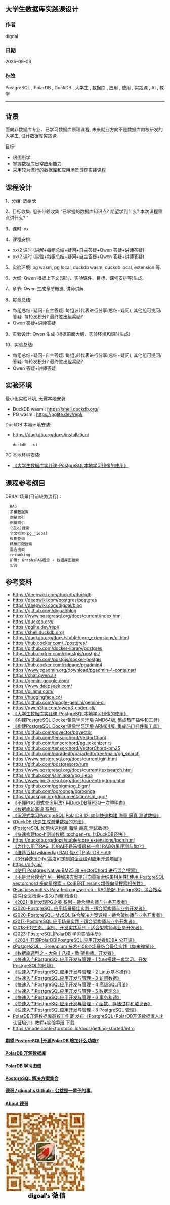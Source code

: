 ## 大学生数据库实践课设计   
                                                                              
### 作者                                                  
digoal                                                  
                                                         
### 日期                                                       
2025-09-03                                                  
                                                      
### 标签                                                    
PostgreSQL , PolarDB , DuckDB , 大学生 , 数据库 , 应用 , 使用 , 实践课 , AI , 教学    
                                                                             
----                                                      
                                                                    
## 背景    
面向非数据库专业、已学习数据库原理课程, 未来就业方向不是数据库内核研发的大学生, 设计数据库实践课.  
  
目标:  
- 巩固所学  
- 掌握数据库日常应用能力  
- 采用较为流行的数据库和应用场景贯穿实践课程  
  
## 课程设计  
  
1、分组: 选组长  
  
2、目标收集: 组长带领收集 “已掌握的数据库知识点? 期望学到什么? 本次课程重点讲什么? ”  
  
3、课时: xx  
  
4、课程安排:   
- xx/2 课时 (讲解+每组总结+疑问+自主答疑+Qwen 答疑+讲师答疑)   
- xx/2 课时 (实验+每组总结+疑问+自主答疑+Qwen 答疑+讲师答疑)   
  
5、实验环境: pg wasm, pg local, duckdb wasm, duckdb local, extension 等.   
  
6、大纲: Qwen 根据上下文(课时、实验课件、目标、课程安排等)生成.   
  
7、章节: Qwen 生成章节概览, 讲师讲解.   
  
8、每章总结:   
- 每组总结+疑问+自主答疑: 每组派1代表进行分享(总结+疑问), 其他组可提问/答疑. 每轮发积分? 最终胜出组奖励?   
- Qwen 答疑+讲师答疑   
  
9、实验设计: Qwen 生成 (根据前面大纲、实验环境和课时生成)   
  
10、实验总结:   
- 每组总结+疑问+自主答疑: 每组派1代表进行分享(总结+疑问), 其他组可提问/答疑. 每轮发积分? 最终胜出组奖励?   
- Qwen 答疑+讲师答疑   
  
  
## 实验环境  
最小化实验环境, 无需本地安装  
- DuckDB wasm : https://shell.duckdb.org/  
- PG wasm : https://pglite.dev/repl/  
  
DuckDB 本地环境安装:  
- https://duckdb.org/docs/installation/  
  ```  
  duckdb --ui   
  ```  
  
PG 本地环境安装:  
- [《大学生数据库实践课-PostgreSQL本地学习镜像的使用》](../202509/20250903_08.md)      
  
## 课程参考纲目  
DB4AI 场景(目前较为流行) :   
```  
  RAG  
  多模数据库  
  向量索引  
  倒排索引  
  (语义)搜索  
  全文检索(pg_jieba)  
  模糊查询  
  精确匹配搜索  
  混合搜索  
  reranking  
  扩展: GraphsRAG概念 + 数据库图搜索  
  实验  
```  
    
## 参考资料  
- https://deepwiki.com/duckdb/duckdb  
- https://deepwiki.com/postgres/postgres  
- https://deepwiki.com/digoal/blog  
- https://github.com/digoal/blog  
- https://www.postgresql.org/docs/current/index.html  
- https://duckdb.org/  
- https://pglite.dev/repl/  
- https://shell.duckdb.org/  
- https://duckdb.org/docs/stable/core_extensions/ui.html  
- https://hub.docker.com/_/postgres/  
- https://github.com/docker-library/postgres  
- https://hub.docker.com/r/postgis/postgis/  
- https://github.com/postgis/docker-postgis  
- https://hub.docker.com/r/dpage/pgadmin4  
- https://www.pgadmin.org/download/pgadmin-4-container/  
- https://chat.qwen.ai/  
- https://gemini.google.com/  
- https://www.deepseek.com/  
- https://ollama.com/   
- https://huggingface.co/  
- https://github.com/google-gemini/gemini-cli  
- https://qwen3lm.com/qwen3-coder-cli/  
- [《大学生数据库实践课-PostgreSQL本地学习镜像的使用》](../202509/20250903_08.md)      
- [《构建PostgreSQL Docker镜像学习环境 AMD64版, 集成热门插件和工具》](../202307/20230710_03.md)      
- [《构建PostgreSQL Docker镜像学习环境 ARM64版, 集成热门插件和工具》](../202308/20230814_02.md)       
- https://github.com/pgvector/pgvector  
- https://github.com/tensorchord/VectorChord  
- https://github.com/tensorchord/pg_tokenizer.rs  
- https://github.com/tensorchord/VectorChord-bm25  
- https://github.com/paradedb/paradedb/tree/main/pg_search  
- https://www.postgresql.org/docs/current/gin.html  
- https://github.com/postgrespro/rum  
- https://www.postgresql.org/docs/current/textsearch.html  
- https://github.com/jaiminpan/pg_jieba  
- https://www.postgresql.org/docs/current/pgtrgm.html  
- https://github.com/pgbigm/pg_bigm/  
- https://github.com/pgroonga/pgroonga  
- https://duckpgq.org/documentation/sql_pgq/  
- [《不懂PGQ图式查询用法? 用DuckDB将PGQ一次整明白》](../202507/20250727_01.md)    
- [《数据库筑基课 系列》](../202409/20240914_01.md)       
- [《沉浸式学习PostgreSQL|PolarDB 12: 如何快速构建 海量 逼真 测试数据》](../202309/20230906_02.md)    
- [《DuckDB 快速生成海量数据的方法》](../202208/20220829_04.md)    
- [《PostgreSQL 如何快速构建 海量 逼真 测试数据》](../201711/20171121_01.md)    
- [《快速构建tpc-h测试数据: tpchgen-rs, 比DuckDB还快!》](../202506/20250617_02.md)    
- https://duckdb.org/docs/stable/core_extensions/tpch.html  
- [《为什么用了RAG, 我的AI还是笨得跟猪一样! RAG效果评测与优化》](../202504/20250414_04.md)    
- [《维基百科(wikipedia) RAG 优化 | PolarDB + AI》](../202504/20250417_01.md)    
- [《3分钟速玩Dify(高度可定制的企业级AI应用开源项目)》](../202504/20250404_01.md)    
- https://dify.ai/  
- [《使用 Postgres Native BM25 和 VectorChord 进行混合搜索》](../202508/20250828_07.md)    
- [《不是混合搜索? 另一种解决方案提升向量搜索结果相关性! 使用 PostgreSQL vectorchord 多向量搜索 + ColBERT rerank 增强向量搜索相关性》](../202508/20250827_05.md)    
- [《Elasticsearch vs Paradedb pg_search - RAG绝配: PostgreSQL 混合搜索插件(全文检索+语义(向量)检索)》](../202409/20240918_04.md)    
- [《2021-重新发现PG之美 系列 - 适合架构师与业务开发者》](../202105/20210526_02.md)    
- [《2020-PostgreSQL 应用场景最佳实践 - 适合架构师与业务开发者》](../202009/20200903_02.md)    
- [《2020-PostgreSQL+MySQL 联合解决方案课程 - 适合架构师与业务开发者》](../202001/20200118_02.md)    
- [《2017-PostgreSQL 应用场景实践 - 适合架构师与业务开发者》](../201805/20180524_02.md)    
- [《2018-PG生态、案例、开发实践系列 - 适合架构师与业务开发者》](https://edu.aliyun.com/course/836/lesson/list)    
- [《2023-PostgreSQL|PolarDB 学习实验手册》](../202308/20230822_02.md)       
- [《2024-开源PolarDB|PostgreSQL 应用开发者&DBA 公开课》](../202310/20231030_02.md)       
- [《PostgreSQL、Greenplum 技术+108个场景结合最佳实践《如来神掌》》](../201706/20170601_02.md)      
- [《数据库选型之 - 大象十八摸 - 致 架构师、开发者》](../201702/20170209_01.md)      
- [《快速入门PostgreSQL应用开发与管理 - 1 如何搭建一套学习、开发PostgreSQL的环境》](../201704/20170411_01.md)      
- [《快速入门PostgreSQL应用开发与管理 - 2 Linux基本操作》](../201704/20170411_02.md)      
- [《快速入门PostgreSQL应用开发与管理 - 3 访问数据》](../201704/20170411_03.md)      
- [《快速入门PostgreSQL应用开发与管理 - 4 高级SQL用法》](../201704/20170411_04.md)      
- [《快速入门PostgreSQL应用开发与管理 - 5 数据定义》](../201704/20170411_05.md)      
- [《快速入门PostgreSQL应用开发与管理 - 6 事务和锁》](../201704/20170412_01.md)      
- [《快速入门PostgreSQL应用开发与管理 - 7 函数、存储过程和触发器》](../201704/20170412_02.md)      
- [《快速入门PostgreSQL应用开发与管理 - 8 PostgreSQL 管理》](../201704/20170412_04.md)      
- [PolarDB开源数据库高校工作室 发布《PostgreSQL+PolarDB开源数据库人才认证培训》教程+实验手册 下载](../202306/20230616_03.md)    
- https://modelcontextprotocol.io/docs/getting-started/intro  
    
       
#### [期望 PostgreSQL|开源PolarDB 增加什么功能?](https://github.com/digoal/blog/issues/76 "269ac3d1c492e938c0191101c7238216")
  
  
#### [PolarDB 开源数据库](https://openpolardb.com/home "57258f76c37864c6e6d23383d05714ea")
  
  
#### [PolarDB 学习图谱](https://www.aliyun.com/database/openpolardb/activity "8642f60e04ed0c814bf9cb9677976bd4")
  
  
#### [PostgreSQL 解决方案集合](../201706/20170601_02.md "40cff096e9ed7122c512b35d8561d9c8")
  
  
#### [德哥 / digoal's Github - 公益是一辈子的事.](https://github.com/digoal/blog/blob/master/README.md "22709685feb7cab07d30f30387f0a9ae")
  
  
#### [About 德哥](https://github.com/digoal/blog/blob/master/me/readme.md "a37735981e7704886ffd590565582dd0")
  
  
![digoal's wechat](../pic/digoal_weixin.jpg "f7ad92eeba24523fd47a6e1a0e691b59")
  

